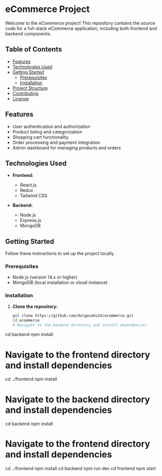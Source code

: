 # eCommerce Project

Welcome to the eCommerce project! This repository contains the source code for a full-stack eCommerce application, including both frontend and backend components.

## Table of Contents

- [Features](#features)
- [Technologies Used](#technologies-used)
- [Getting Started](#getting-started)
  - [Prerequisites](#prerequisites)
  - [Installation](#installation)
- [Project Structure](#project-structure)
- [Contributing](#contributing)
- [License](#license)

## Features

- User authentication and authorization
- Product listing and categorization
- Shopping cart functionality
- Order processing and payment integration
- Admin dashboard for managing products and orders

## Technologies Used

- **Frontend:**
  - React.js
  - Redux
  - Tailwind CSS

- **Backend:**
  - Node.js
  - Express.js
  - MongoDB

## Getting Started

Follow these instructions to set up the project locally.

### Prerequisites

- Node.js (version 14.x or higher)
- MongoDB (local installation or cloud instance)

### Installation

1. **Clone the repository:**

   ```bash
   git clone https://github.com/durgasahu24/ecommerce.git
   cd ecommerce
   # Navigate to the backend directory and install dependencies
cd backend
npm install

# Navigate to the frontend directory and install dependencies
cd ../frontend
npm install
# Navigate to the backend directory and install dependencies
cd backend
npm install

# Navigate to the frontend directory and install dependencies
cd ../frontend
npm install
cd backend
npm run dev
cd frontend
npm start

